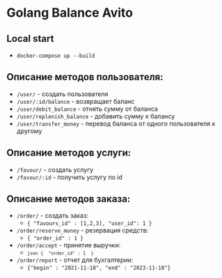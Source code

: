 # Golang Balance Avito

## Local start

- <code>docker-compose up --build</code>

## Описание методов пользователя:
- <code>/user/</code> - создать пользователя
- <code>/user/:id/balance</code> - возвращает баланс 
- <code>/user/debit_balance</code> -  отнять сумму от баланса
- <code>/user/replenish_balance</code> - добавить сумму к балансу
- <code>/user/transfer_money</code> - перевод баланса от одного пользователя к другому

## Описание методов услуги:
- <code>/favour/</code> - создать услугу
- <code>/favour/:id</code> - получить услугу по id

## Описание методов заказа:
- <code>/order/</code> - создать заказ:
  - <code>{ "favours_id" : [1,2,3], "user_id": 1 } </code>
- <code>/order/reserve_money</code> - резервация средств:
  - <code>{ "order_id" : 1 } </code>
- <code>/order/accept</code> - принятие выручки:
  - <code>```json
  { 
    "order_id" : 1 
  } ```</code>
- <code>/order/report</code> - отчет для бухгалтерии:
  - <code>{"begin" : "2021-11-18", "end" : "2023-11-18"} </code>
